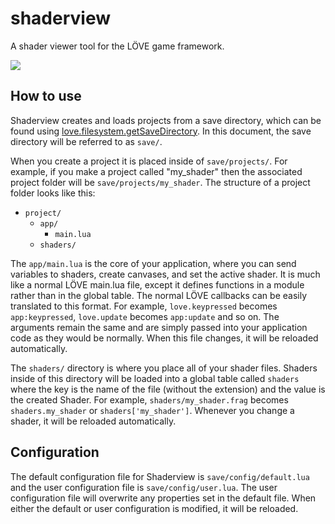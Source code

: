 shaderview
==========

A shader viewer tool for the LÖVE game framework.

![](https://user-images.githubusercontent.com/1514176/27416253-42cfb668-56da-11e7-9472-b1c743501c93.png)

## How to use

Shaderview creates and loads projects from a save directory, which can be found using [love.filesystem.getSaveDirectory](https://love2d.org/wiki/love.filesystem.getSaveDirectory). In this document, the save directory will be referred to as `save/`.

When you create a project it is placed inside of `save/projects/`. For example, if you make a project called "my_shader" then the associated project folder will be `save/projects/my_shader`. The structure of a project folder looks like this:

* `project/`
  * `app/` 
    * `main.lua`
  * `shaders/`

The `app/main.lua` is the core of your application, where you can send variables to shaders, create canvases, and set the active shader. It is much like a normal LÖVE main.lua file, except it defines functions in a module rather than in the global table. The normal LÖVE callbacks can be easily translated to this format. For example, `love.keypressed` becomes `app:keypressed`, `love.update` becomes `app:update` and so on. The arguments remain the same and are simply passed into your application code as they would be normally. When this file changes, it will be reloaded automatically.

The `shaders/` directory is where you place all of your shader files. Shaders inside of this directory will be loaded into a global table called `shaders` where the key is the name of the file (without the extension) and the value is the created Shader. For example, `shaders/my_shader.frag` becomes `shaders.my_shader` or `shaders['my_shader']`. Whenever you change a shader, it will be reloaded automatically.

## Configuration

The default configuration file for Shaderview is `save/config/default.lua` and the user configuration file is `save/config/user.lua`. The user configuration file will overwrite any properties set in the default file. When either the default or user configuration is modified, it will be reloaded.
